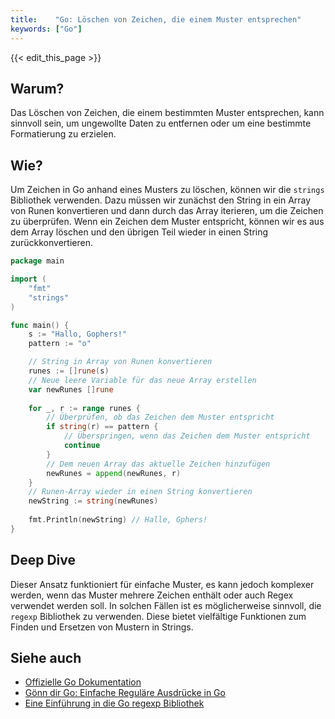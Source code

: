 ```yaml
---
title:    "Go: Löschen von Zeichen, die einem Muster entsprechen"
keywords: ["Go"]
---
```


{{< edit_this_page >}}

## Warum?

Das Löschen von Zeichen, die einem bestimmten Muster entsprechen, kann sinnvoll sein, um ungewollte Daten zu entfernen oder um eine bestimmte Formatierung zu erzielen.

## Wie?

Um Zeichen in Go anhand eines Musters zu löschen, können wir die `strings` Bibliothek verwenden. Dazu müssen wir zunächst den String in ein Array von Runen konvertieren und dann durch das Array iterieren, um die Zeichen zu überprüfen. Wenn ein Zeichen dem Muster entspricht, können wir es aus dem Array löschen und den übrigen Teil wieder in einen String zurückkonvertieren.

```Go
package main

import (
	"fmt"
	"strings"
)

func main() {
	s := "Hallo, Gophers!"
	pattern := "o"

	// String in Array von Runen konvertieren
	runes := []rune(s)
	// Neue leere Variable für das neue Array erstellen
	var newRunes []rune
	
	for _, r := range runes {
		// Überprüfen, ob das Zeichen dem Muster entspricht
		if string(r) == pattern {
			// Überspringen, wenn das Zeichen dem Muster entspricht
			continue
		}
		// Dem neuen Array das aktuelle Zeichen hinzufügen
		newRunes = append(newRunes, r)
	}
	// Runen-Array wieder in einen String konvertieren
	newString := string(newRunes)
	
	fmt.Println(newString) // Halle, Gphers!
}
```

## Deep Dive

Dieser Ansatz funktioniert für einfache Muster, es kann jedoch komplexer werden, wenn das Muster mehrere Zeichen enthält oder auch Regex verwendet werden soll. In solchen Fällen ist es möglicherweise sinnvoll, die `regexp` Bibliothek zu verwenden. Diese bietet vielfältige Funktionen zum Finden und Ersetzen von Mustern in Strings.

## Siehe auch

- [Offizielle Go Dokumentation](https://golang.org/doc/)
- [Gönn dir Go: Einfache Reguläre Ausdrücke in Go](https://medium.com/@deepakneo1122/g%C3%B6nn-dir-go-einfache-regul%C3%A4re-ausdr%C3%BCcke-in-go-f83f56d332f3)
- [Eine Einführung in die Go regexp Bibliothek](https://www.digitalocean.com/community/tutorials/how-to-use-regular-expressions-in-go-de#comparing-text)